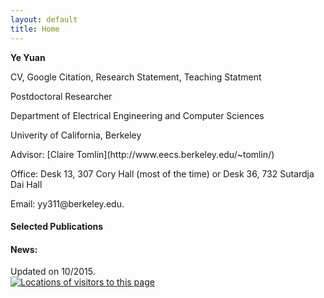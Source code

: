```yaml
---
layout: default
title: Home
---
```

<b>Ye Yuan</b>

CV, Google Citation, Research Statement, Teaching Statment

<p>Postdoctoral Researcher</p>
<p>Department of Electrical Engineering and Computer Sciences</p>
<p>Univerity of California, Berkeley </p>
Advisor: [Claire Tomlin](http://www.eecs.berkeley.edu/~tomlin/)
<p>Office: Desk 13, 307 Cory Hall (most of the time) or Desk 36, 732 Sutardja Dai Hall</p>
<p>Email: yy311@berkeley.edu.</p>


#### Selected Publications


#### News:




<span class="footercued">
Updated on 10/2015.<br />
<span>
<script> 
          window.jstiming.load.tick('render');
        </script> 
        <a href="http://www3.clustrmaps.com/counter/maps.php?url=http://www-control.eng.cam.ac.uk/~yy311/" id="clustrMapsLink"><img src="http://www3.clustrmaps.com/counter/index2.php?url=http://www-control.eng.cam.ac.uk/~yy311/" style="border:0px;" alt="Locations of visitors to this page" title="Locations of visitors to this page" id="clustrMapsImg" onerror="this.onerror=null; this.src='http://www2.clustrmaps.com/images/clustrmaps-back-soon.jpg'; document.getElementById('clustrMapsLink').href='http://www2.clustrmaps.com';" />
</a>
